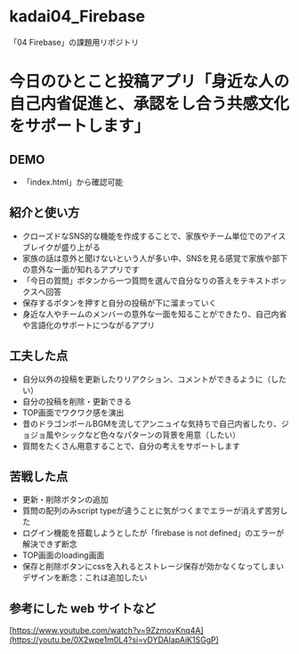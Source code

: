 # kadai04_Firebase

「04 Firebase」の課題用リポジトリ

# 今日のひとこと投稿アプリ「身近な人の自己内省促進と、承認をし合う共感文化をサポートします」

## DEMO

- 「index.html」から確認可能


## 紹介と使い方

- クローズドなSNS的な機能を作成することで、家族やチーム単位でのアイスブレイクが盛り上がる
- 家族の話は意外と聞けないという人が多い中、SNSを見る感覚で家族や部下の意外な一面が知れるアプリです
- 「今日の質問」ボタンから一つ質問を選んで自分なりの答えをテキストボックスへ回答
- 保存するボタンを押すと自分の投稿が下に溜まっていく
- 身近な人やチームのメンバーの意外な一面を知ることができたり、自己内省や言語化のサポートにつながるアプリ

## 工夫した点
  - 自分以外の投稿を更新したりリアクション、コメントができるように（したい）
  - 自分の投稿を削除・更新できる
  - TOP画面でワクワク感を演出
  - 昔のドラゴンボールBGMを流してアンニュイな気持ちで自己内省したり、ジョジョ風やシックなど色々なパターンの背景を用意（したい）
  - 質問をたくさん用意することで、自分の考えをサポートします
  
## 苦戦した点
- 更新・削除ボタンの追加
- 質問の配列のみscript typeが違うことに気がつくまでエラーが消えず苦労した
- ログイン機能を搭載しようとしたが「firebase is not defined」のエラーが解決できず断念
- TOP画面のloading画面
- 保存と削除ボタンにcssを入れるとストレージ保存が効かなくなってしまいデザインを断念：これは追加したい

## 参考にした web サイトなど

[https://www.youtube.com/watch?v=9ZzmovKnq4A](https://youtu.be/0X2wpe1m0L4?si=vDYDAIapAiK1SGgP)

